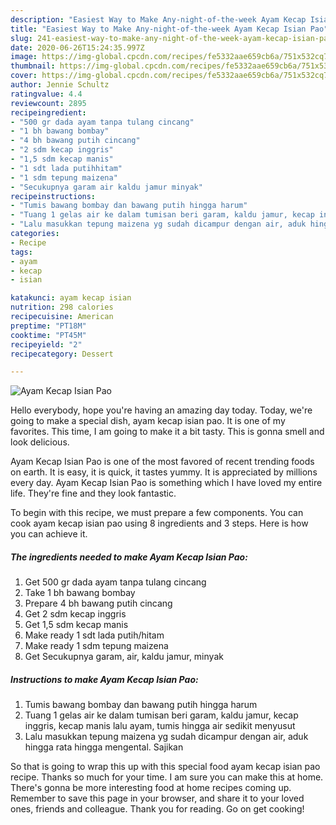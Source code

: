 ```yaml
---
description: "Easiest Way to Make Any-night-of-the-week Ayam Kecap Isian Pao"
title: "Easiest Way to Make Any-night-of-the-week Ayam Kecap Isian Pao"
slug: 241-easiest-way-to-make-any-night-of-the-week-ayam-kecap-isian-pao
date: 2020-06-26T15:24:35.997Z
image: https://img-global.cpcdn.com/recipes/fe5332aae659cb6a/751x532cq70/ayam-kecap-isian-pao-foto-resep-utama.jpg
thumbnail: https://img-global.cpcdn.com/recipes/fe5332aae659cb6a/751x532cq70/ayam-kecap-isian-pao-foto-resep-utama.jpg
cover: https://img-global.cpcdn.com/recipes/fe5332aae659cb6a/751x532cq70/ayam-kecap-isian-pao-foto-resep-utama.jpg
author: Jennie Schultz
ratingvalue: 4.4
reviewcount: 2895
recipeingredient:
- "500 gr dada ayam tanpa tulang cincang"
- "1 bh bawang bombay"
- "4 bh bawang putih cincang"
- "2 sdm kecap inggris"
- "1,5 sdm kecap manis"
- "1 sdt lada putihhitam"
- "1 sdm tepung maizena"
- "Secukupnya garam air kaldu jamur minyak"
recipeinstructions:
- "Tumis bawang bombay dan bawang putih hingga harum"
- "Tuang 1 gelas air ke dalam tumisan beri garam, kaldu jamur, kecap inggris, kecap manis lalu ayam, tumis hingga air sedikit menyusut"
- "Lalu masukkan tepung maizena yg sudah dicampur dengan air, aduk hingga rata hingga mengental. Sajikan"
categories:
- Recipe
tags:
- ayam
- kecap
- isian

katakunci: ayam kecap isian 
nutrition: 298 calories
recipecuisine: American
preptime: "PT18M"
cooktime: "PT45M"
recipeyield: "2"
recipecategory: Dessert

---
```



![Ayam Kecap Isian Pao](https://img-global.cpcdn.com/recipes/fe5332aae659cb6a/751x532cq70/ayam-kecap-isian-pao-foto-resep-utama.jpg)

Hello everybody, hope you're having an amazing day today. Today, we're going to make a special dish, ayam kecap isian pao. It is one of my favorites. This time, I am going to make it a bit tasty. This is gonna smell and look delicious.



Ayam Kecap Isian Pao is one of the most favored of recent trending foods on earth. It is easy, it is quick, it tastes yummy. It is appreciated by millions every day. Ayam Kecap Isian Pao is something which I have loved my entire life. They're fine and they look fantastic.


To begin with this recipe, we must prepare a few components. You can cook ayam kecap isian pao using 8 ingredients and 3 steps. Here is how you can achieve it.

<!--inarticleads1-->

##### The ingredients needed to make Ayam Kecap Isian Pao:

1. Get 500 gr dada ayam tanpa tulang cincang
1. Take 1 bh bawang bombay
1. Prepare 4 bh bawang putih cincang
1. Get 2 sdm kecap inggris
1. Get 1,5 sdm kecap manis
1. Make ready 1 sdt lada putih/hitam
1. Make ready 1 sdm tepung maizena
1. Get Secukupnya garam, air, kaldu jamur, minyak




<!--inarticleads2-->

##### Instructions to make Ayam Kecap Isian Pao:

1. Tumis bawang bombay dan bawang putih hingga harum
1. Tuang 1 gelas air ke dalam tumisan beri garam, kaldu jamur, kecap inggris, kecap manis lalu ayam, tumis hingga air sedikit menyusut
1. Lalu masukkan tepung maizena yg sudah dicampur dengan air, aduk hingga rata hingga mengental. Sajikan




So that is going to wrap this up with this special food ayam kecap isian pao recipe. Thanks so much for your time. I am sure you can make this at home. There's gonna be more interesting food at home recipes coming up. Remember to save this page in your browser, and share it to your loved ones, friends and colleague. Thank you for reading. Go on get cooking!
